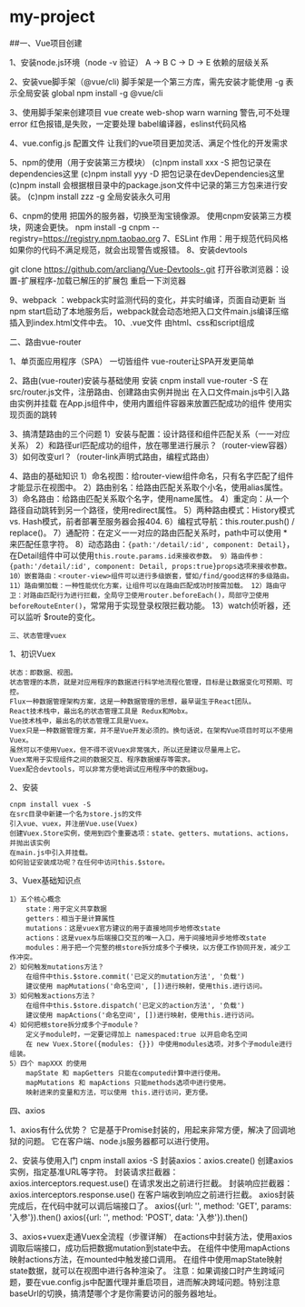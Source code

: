 # my-project
##一、Vue项目创建

1、安装node.js环境（node -v 验证）
	A -> B C -> D -> E 依赖的层级关系

2、安装vue脚手架（@vue/cli)
	脚手架是一个第三方库，需先安装才能使用
	-g 表示全局安装 global
    npm install -g @vue/cli

3、使用脚手架来创建项目
    vue create web-shop
	warn warning 警告,可不处理
	error 红色报错,是失败，一定要处理
    babel编译器，eslinst代码风格

4、vue.config.js 配置文件
	让我们的vue项目更加灵活、满足个性化的开发需求

5、npm的使用（用于安装第三方模块）
	(c)npm install xxx -S  把包记录在dependencies这里
	(c)npm install yyy -D  把包记录在devDependencies这里
	(c)npm install 会根据根目录中的package.json文件中记录的第三方包来进行安装。
	(c)npm install zzz -g  全局安装永久可用

6、cnpm的使用
	把国外的服务器，切换至淘宝镜像源。
	使用cnpm安装第三方模块，网速会更快。
	npm install -g cnpm --registry=https://registry.npm.taobao.org
7、ESLint
	作用：用于规范代码风格
	如果你的代码不满足规范，就会出现警告或报错。
8、安装devtools

git clone https://github.com/arcliang/Vue-Devtools-.git
	打开谷歌浏览器：设置-扩展程序-加载已解压的扩展包
	重启一下浏览器

9、webpack
	：webpack实时监测代码的变化，并实时编译，页面自动更新
	当npm start启动了本地服务后，webpack就会动态地把入口文件main.js编译压缩插入到index.html文件中去。
10、.vue文件
	由html、css和script组成

二、路由vue-router

1、单页面应用程序（SPA）
	一切皆组件
	vue-router让SPA开发更简单

2、路由(vue-router)安装与基础使用
	 安装 cnpm install vue-router -S
	 在src/router.js文件，注册路由、创建路由实例并抛出
	 在入口文件main.js中引入路由实例并挂载
	 在App.js组件中，使用内置组件<router-view></router-view>容器来放置匹配成功的组件
	 使用<router-link></router-link>实现页面的跳转

3、搞清楚路由的三个问题
	 	1）安装与配置：设计路径和组件匹配关系（一一对应关系）
	 	2）和路径url匹配成功的组件，放在哪里进行展示？（router-view容器）
	 	3）如何改变url？（router-link声明式路由，编程式路由）

4、路由的基础知识
 	1）命名视图：给router-view组件命名，只有名字匹配了组件才能显示在视图中。
	2）路由别名：给路由匹配关系取个小名，使用alias属性。
	3）命名路由：给路由匹配关系取个名字，使用name属性。
	4）重定向：从一个路径自动跳转到另一个路径，使用redirect属性。
	5）两种路由模式：History模式 vs. Hash模式，前者部署至服务器会报404.
	6）编程式导航：this.router.push() / replace()。
	7）通配符：在定义一一对应的路由匹配关系时，path中可以使用 * 来匹配任意字符。
	8）动态路由：`{path:'/detail/:id', component: Detail}`，在Detail组件中可以使用`this.route.params.id来接收参数。
	9）路由传参：{path:'/detail/:id', component: Detail, props:true}props选项来接收参数。
	10）嵌套路由：<router-view>组件可以进行多级嵌套，譬如/find/good这样的多级路由。
	11）路由懒加载：一种性能优化方案，让组件可以在路由匹配成功时按需加载。
	12）路由守卫：对路由匹配行为进行拦截，全局守卫使用router.beforeEach()，局部守卫使用beforeRouteEnter()`，常常用于实现登录权限拦截功能。
	13）watch侦听器，还可以监听 $route的变化。

	三、状态管理vuex

1、初识Vuex

    状态：即数据、视图。
    状态管理的本质，就是对应用程序的数据进行科学地流程化管理，目标是让数据变化可预期、可控。
    Flux一种数据管理架构方案，这是一种数据管理的思想，最早诞生于React团队。
    React技术栈中，最出名的状态管理工具是 Redux和Mobx。
    Vue技术栈中，最出名的状态管理工具是Vuex。
    Vuex只是一种数据管理方案，并不是Vue开发必须的。换句话说，在架构Vue项目时可以不使用Vuex。
    虽然可以不使用Vuex，但不得不说Vuex非常强大，所以还是建议尽量用上它。
    Vuex常用于实现组件之间的数据交互、程序数据缓存等需求。
    Vuex配合devtools，可以非常方便地调试应用程序中的数据bug。

2、安装

    cnpm install vuex -S
    在src目录中新建一个名为store.js的文件
    引入vue、vuex，并注册Vue.use(Vuex)
    创建Vuex.Store实例，使用到四个重要选项：state、getters、mutations、actions，并抛出该实例
    在main.js中引入并挂载。
    如何验证安装成功呢？在任何中访问this.$store。

3、Vuex基础知识点

    1）五个核心概念
    	state：用于定义共享数据
    	getters：相当于是计算属性
    	mutations：这是vuex官方建议的用于直接地同步地修改state
    	actions：这是vuex与后端接口交互的唯一入口，用于间接地异步地修改state
    	modules：用于把一个完整的根store拆分成多个子模块，以方便工作协同开发，减少工作冲突。
    2）如何触发mutations方法？
    	在组件中this.$store.commit('已定义的mutation方法', '负载')
    	建议使用 mapMutations('命名空间', [])进行映射，使用this.进行访问。
    3）如何触发actions方法？
    	在组件中this.$store.dispatch('已定义的action方法', '负载')
    	建议使用 mapActions('命名空间', [])进行映射，使用this.进行访问。
    4）如何把根store拆分成多个子module？
    	定义子module时，一定要记得加上 namespaced:true 以开启命名空间
    	在 new Vuex.Store({modules: {}}) 中使用modules选项，对多个子module进行组装。
    5）四个 mapXXX 的使用
    	mapState 和 mapGetters 只能在computed计算中进行使用。
    	mapMutations 和 mapActions 只能methods选项中进行使用。
    	映射进来的变量和方法，可以使用 this.进行访问，更方便。

四、axios

1、axios有什么优势？
	它是基于Promise封装的，用起来非常方便，解决了回调地狱的问题。
	它在客户端、node.js服务器都可以进行使用。

2、安装与使用入门
	cnpm install axios -S
	封装axios：axios.create() 创建axios实例，指定基准URL等字符。
		封装请求拦截器：axios.interceptors.request.use() 在请求发出之前进行拦截。
		封装响应拦截器：axios.interceptors.response.use() 在客户端收到响应之前进行拦截。
	axios封装完成后，在代码中就可以调后端接口了。
		axios({url: '', method: 'GET', params: '入参'}).then()
		axios({url: '', method: 'POST', data: '入参'}).then()

3、axios+vuex走通Vuex全流程（步骤详解）
	在actions中封装方法，使用axios调取后端接口，成功后把数据mutation到state中去。
	在组件中使用mapActions映射actions方法，在mounted中触发接口调用。
	在组件中使用mapState映射state数据，就可以在视图中进行各种渲染了。
	注意：如果调接口时产生跨域问题，要在vue.config.js中配置代理并重启项目，进而解决跨域问题。特别注意baseUrl的切换，搞清楚哪个才是你需要访问的服务器地址。
